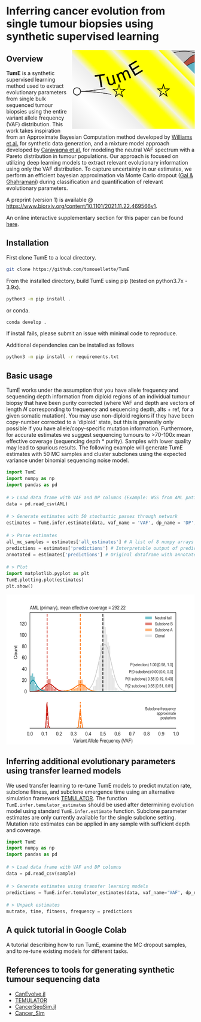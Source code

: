 
# Inferring cancer evolution from single tumour biopsies using synthetic supervised learning 

<img align="right" width="328.5" height="210" src="img/icon.svg">

## Overview

**TumE** is a synthetic supervised learning method used to extract evolutionary parameters from single bulk sequenced tumour biopsies using the entire variant allele frequency (VAF) distribution. This work takes inspiration from an Approximate Bayesian Computation method developed by [Williams et al.](https://www.nature.com/articles/s41588-018-0128-6) for synthetic data generation, and a mixture model approach developed by [Caravagna et al.](https://www.nature.com/articles/s41588-020-0675-5) for modeling the neutral VAF spectrum with a Pareto distribution in tumour populations. Our approach is focused on utilizing deep learning models to extract relevant evolutionary information using only the VAF distribution. To capture uncertainty in our estimates, we perform an efficient bayesian approximation via Monte Carlo dropout ([Gal & Ghahramani](https://arxiv.org/pdf/1506.02142.pdf)) during classification and quantification of relevant evolutionary parameters. 

A preprint (version 1) is available @ https://www.biorxiv.org/content/10.1101/2021.11.22.469566v1.

An online interactive supplementary section for this paper can be found [here](https://tomouellette.gitlab.io/ouellette_awadalla_2021/index.html).

## Installation

First clone TumE to a local directory.

```bash
git clone https://github.com/tomouellette/TumE
```

From the installed directory, build TumE using pip (tested on python3.7x - 3.9x).

```bash
python3 -m pip install .
```

or conda.

```bash
conda develop .
```

If install fails, please submit an issue with minimal code to reproduce.

Additional dependencies can be installed as follows

```bash
python3 -m pip install -r requirements.txt
```

## Basic usage

TumE works under the assumption that you have allele frequency and sequencing depth information from diploid regions of an individual tumour biopsy that have been purity corrected (where VAF and depth are vectors of length *N* corresponding to frequency and sequencing depth, alts + ref, for a given somatic mutation). You may use non-diploid regions if they have been copy-number corrected to a 'diploid' state, but this is generally only possible if you have allele/copy-specific mutation information. Furthermore, for accurate estimates we suggest sequencing tumours to >70-100x mean effective coverage (sequencing depth * purity). Samples with lower quality may lead to spurious results. The following example will generate TumE estimates with 50 MC samples and cluster subclones using the expected variance under binomial sequencing noise model.

```python
import TumE
import numpy as np
import pandas as pd

# > Load data frame with VAF and DP columns (Example: WGS from AML patient @ 320x sequencing depth, Griffith et al. 2015)
data = pd.read_csv(AML)

# > Generate estimates with 50 stochastic passes through network
estimates = TumE.infer.estimate(data, vaf_name = 'VAF', dp_name = 'DP', clustering = 'binomial', nmc = 50)

# > Parse estimates
all_mc_samples = estimates['all_estimates'] # A list of 8 numpy arrays containing MC samples for task
predictions = estimates['predictions'] # Interpretable output of predicted labels and mean +/- CI estimates
annotated = estimates['predictions'] # Original dataframe with annotated mutations assigned to neutral, subclonal, or clonal

# > Plot
import matplotlib.pyplot as plt
TumE.plotting.plot(estimates)
plt.show()
```
<p align='center'><img width="600" height="400" src="img/example.png"></p>

## Inferring additional evolutionary parameters using transfer learned models

We used transfer learning to re-tune TumE models to predict mutation rate, subclone fitness, and subclone emergence time using an alternative simulation framework [TEMULATOR](https://t-heide.github.io/TEMULATOR/index.html). The function `TumE.infer.temulator_estimates` should be used after determining evolution model using standard `TumE.infer.estimate` function. Subclone parameter estimates are only currently available for the single subclone setting. Mutation rate estimates can be applied in any sample with sufficient depth and coverage.

```python
import TumE
import numpy as np
import pandas as pd

# > Load data frame with VAF and DP columns
data = pd.read_csv(sample)

# > Generate estimates using transfer learning models
predictions = TumE.infer.temulator_estimates(data, vaf_name='VAF', dp_name='DP', scaled_popsize=1e10)

# > Unpack estimates
mutrate, time, fitness, frequency = predictions
```

## A quick tutorial in Google Colab

A tutorial describing how to run TumE, examine the MC dropout samples, and to re-tune existing models for different tasks.

## References to tools for generating synthetic tumour sequencing data

- [CanEvolve.jl](https://github.com/tomouellette/CanEvolve.jl)
- [TEMULATOR](https://t-heide.github.io/TEMULATOR/index.html)
- [CancerSeqSim.jl](https://github.com/marcjwilliams1/CancerSeqSim.jl)
- [Cancer_Sim](https://github.com/mpievolbio-scicomp/cancer_sim)